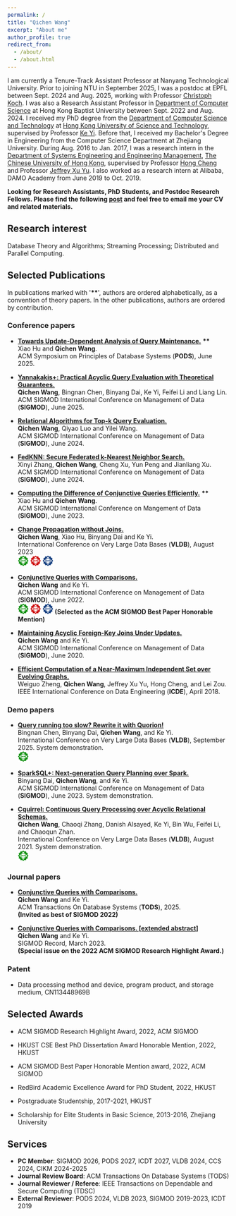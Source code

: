 ```yaml
---
permalink: /
title: "Qichen Wang"
excerpt: "About me"
author_profile: true
redirect_from: 
  - /about/
  - /about.html
---
```


I am currently a Tenure-Track Assistant Professor at Nanyang Technological University.  Prior to joining NTU in September 2025, I was a postdoc at EPFL between Sept. 2024 and Aug. 2025, working with Professor [Christoph Koch](https://people.epfl.ch/christoph.koch).  I was also a Research Assistant Professor in [Department of Computer Science](https://www.comp.hkbu.edu.hk/v1/) at Hong Kong Baptist University between Sept. 2022 and Aug. 2024.  I received my PhD degree from the [Department of Computer Science and Technology](https://cse.hkust.edu.hk/) at [Hong Kong University of Science and Technology](https://hkust.edu.hk/home), supervised by Professor [Ke Yi](https://www.cse.ust.hk/~yike/).   Before that, I received my Bachelor's Degree in Engineering from the Computer Science Department at Zhejiang University.  During Aug. 2016 to Jan. 2017, I was a research intern in the [Department of Systems Engineering and Engineering Management](https://www.se.cuhk.edu.hk/), [The Chinese University of Hong Kong](https://www.cuhk.edu.hk/chinese/index.html), supervised by Professor [Hong Cheng](https://www1.se.cuhk.edu.hk/~hcheng/) and Professor [Jeffrey Xu Yu](https://www.se.cuhk.edu.hk/people/academic-staff/prof-yu-xu-jeffrey/).   I also worked as a research intern at Alibaba, DAMO Academy from June 2019 to Oct. 2019.

 **Looking for Research Assistants, PhD Students, and Postdoc Research Fellows.  Please find the following [post](/posts/2025/05/hiring-1) and feel free to email me your CV and related materials.** 

## Research interest

Database Theory and Algorithms; Streaming Processing; Distributed and Parallel Computing.

## Selected Publications

In publications marked with '**\*\***', authors are ordered alphabetically, as a convention of theory papers.  In the other publications, authors are ordered by contribution.

### Conference papers
+ [**Towards Update-Dependent Analysis of Query Maintenance.**](/publication/PODS2025) **\*\*** <br> Xiao Hu and **Qichen Wang**. <br> ACM Symposium on Principles of Database Systems (**PODS**), June 2025.

+ [**Yannakakis+: Practical Acyclic Query Evaluation with Theoretical Guarantees.**](/publication/SIGMOD2025) <br> **Qichen Wang**, Bingnan Chen, Binyang Dai, Ke Yi, Feifei Li and Liang Lin. <br> ACM SIGMOD International Conference on Management of Data (**SIGMOD**), June 2025. 

+ [**Relational Algorithms for Top-k Query Evaluation.**](/publication/SIGMOD2024P2) <br> **Qichen Wang**, Qiyao Luo and Yilei Wang. <br> ACM SIGMOD International Conference on Management of Data (**SIGMOD**), June 2024. 

+ [**FedKNN: Secure Federated k-Nearest Neighbor Search.**](/publication/SIGMOD2024P1) <br> Xinyi Zhang, **Qichen Wang**, Cheng Xu, Yun Peng and Jianliang Xu. <br> ACM SIGMOD International Conference on Management of Data (**SIGMOD**), June 2024. 

+ [**Computing the Difference of Conjunctive Queries Efficiently.**](/publication/SIGMOD2023) **\*\*** <br> Xiao Hu and **Qichen Wang**. <br> ACM SIGMOD International Conference on Mangement of Data (**SIGMOD**), June 2023.

+ [**Change Propagation without Joins.**](/publication/VLDB2023) <br> **Qichen Wang**, Xiao Hu, Binyang Dai and Ke Yi. <br> International Conference on Very Large Data Bases (**VLDB**), August 2023 <br> <img src="/images/artifacts_available_dl.jpg" width="5%"/> <img src="/images/artifacts_evaluated_reusable_dl.jpg" width="5%"/>  <img src="/images/results_reproduced_dl.jpg" width="5%"/>

+ [**Conjunctive Queries with Comparisons.**](/publication/SIGMOD2022) <br>  **Qichen Wang** and Ke Yi. <br> ACM SIGMOD International Conference on Management of Data (**SIGMOD**), June 2022. <br>  <img src="/images/artifacts_available_dl.jpg" width="5%"/>  <img src="/images/artifacts_evaluated_reusable_dl.jpg" width="5%"/>  <img src="/images/results_reproduced_dl.jpg" width="5%"/> **(Selected as the ACM SIGMOD Best Paper Honorable Mention)**

+ [**Maintaining Acyclic Foreign-Key Joins Under Updates.**](/publication/SIGMOD2020) <br> **Qichen Wang** and Ke Yi. <br>  ACM SIGMOD International Conference on Management of Data (**SIGMOD**), June 2020.

+ [**Efficient Computation of a Near-Maximum Independent Set over Evolving Graphs.**](/publication/ICDE18) <br> Weiguo Zheng, **Qichen Wang**, Jeffrey Xu Yu, Hong Cheng, and Lei Zou. <br> IEEE International Conference on Data Engineering (**ICDE**), April 2018.

### Demo papers

+ [**Query running too slow? Rewrite it with Quorion!**](/publication/VLDB25Demo) <br> Bingnan Chen, Binyang Dai, **Qichen Wang**, and Ke Yi. <br> International Conference on Very Large Data Bases (**VLDB**), September 2025. System demonstration. <br> <img src="/images/artifacts_available_dl.jpg" width="5%"/>

+ [**SparkSQL+: Next-generation Query Planning over Spark.**](/publication/SIGMOD23Demo) <br> Binyang Dai, **Qichen Wang**, and Ke Yi. <br> ACM SIGMOD International Conference on Management of Data (**SIGMOD**), June 2023. System demonstration. 
 
+ [**Cquirrel: Continuous Query Processing over Acyclic Relational Schemas.**](/publication/VLDB21) <br> **Qichen Wang**, Chaoqi Zhang, Danish Alsayed, Ke Yi, Bin Wu, Feifei Li, and Chaoqun Zhan. <br> International Conference on Very Large Data Bases (**VLDB**), August 2021. System demonstration. <br> <img src="/images/artifacts_available_dl.jpg" width="5%"/>

### Journal papers

+ [**Conjunctive Queries with Comparisons.**](/publication/TODS2025) <br>  **Qichen Wang** and Ke Yi. <br> ACM Transactions On Database Systems (**TODS**), 2025. <br> **(Invited as best of SIGMOD 2022)**

+ [**Conjunctive Queries with Comparisons. [extended abstract]**](/publication/SIGMODRecord2022) <br>  **Qichen Wang** and Ke Yi. <br> SIGMOD Record, March 2023. <br> **(Special issue on the 2022 ACM SIGMOD Research Highlight Award.)**

### Patent

+ Data processing method and device, program product, and storage medium, CN113448969B


## Selected Awards

+ ACM SIGMOD Research Highlight Award, 2022, ACM SIGMOD

+ HKUST CSE Best PhD Dissertation Award Honorable Mention, 2022, HKUST

+ ACM SIGMOD Best Paper Honorable Mention award, 2022, ACM SIGMOD

+ RedBird Academic Excellence Award for PhD Student, 2022, HKUST

+ Postgraduate Studentship, 2017-2021, HKUST

+ Scholarship for Elite Students in Basic Science, 2013-2016, Zhejiang University

## Services

+ **PC Member**: SIGMOD 2026, PODS 2027, ICDT 2027, VLDB 2024, CCS 2024, CIKM 2024-2025
+ **Journal Review Board**: ACM Transactions On Database Systems (TODS)
+ **Journal Reviewer / Referee**: IEEE Transactions on Dependable and Secure Computing (TDSC)
+ **External Reviewer**: PODS 2024, VLDB 2023, SIGMOD 2019-2023, ICDT 2019
